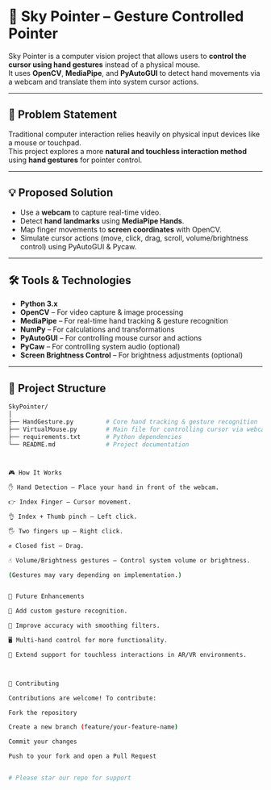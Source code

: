 # 🌌 Sky Pointer – Gesture Controlled Pointer  

Sky Pointer is a computer vision project that allows users to **control the cursor using hand gestures** instead of a physical mouse.  
It uses **OpenCV**, **MediaPipe**, and **PyAutoGUI** to detect hand movements via a webcam and translate them into system cursor actions.  

---

## 🎯 Problem Statement  

Traditional computer interaction relies heavily on physical input devices like a mouse or touchpad.  
This project explores a more **natural and touchless interaction method** using **hand gestures** for pointer control.

---

## 💡 Proposed Solution  

- Use a **webcam** to capture real-time video.  
- Detect **hand landmarks** using **MediaPipe Hands**.  
- Map finger movements to **screen coordinates** with OpenCV.  
- Simulate cursor actions (move, click, drag, scroll, volume/brightness control) using PyAutoGUI & Pycaw.  

---

## 🛠️ Tools & Technologies  

- **Python 3.x**  
- **OpenCV** – For video capture & image processing  
- **MediaPipe** – For real-time hand tracking & gesture recognition  
- **NumPy** – For calculations and transformations  
- **PyAutoGUI** – For controlling mouse cursor and actions  
- **PyCaw** – For controlling system audio (optional)  
- **Screen Brightness Control** – For brightness adjustments (optional)  

---

## 📂 Project Structure  

```bash
SkyPointer/
│
├── HandGesture.py         # Core hand tracking & gesture recognition
├── VirtualMouse.py        # Main file for controlling cursor via webcam
├── requirements.txt       # Python dependencies
└── README.md              # Project documentation



🎮 How It Works

✋ Hand Detection – Place your hand in front of the webcam.

👉 Index Finger – Cursor movement.

👌 Index + Thumb pinch – Left click.

🖐 Two fingers up – Right click.

✊ Closed fist – Drag.

☝️ Volume/Brightness gestures – Control system volume or brightness.

(Gestures may vary depending on implementation.)


🌱 Future Enhancements

🔐 Add custom gesture recognition.

🎯 Improve accuracy with smoothing filters.

🖥 Multi-hand control for more functionality.

📱 Extend support for touchless interactions in AR/VR environments.



🤝 Contributing

Contributions are welcome! To contribute:

Fork the repository

Create a new branch (feature/your-feature-name)

Commit your changes

Push to your fork and open a Pull Request


# Please star our repo for support

